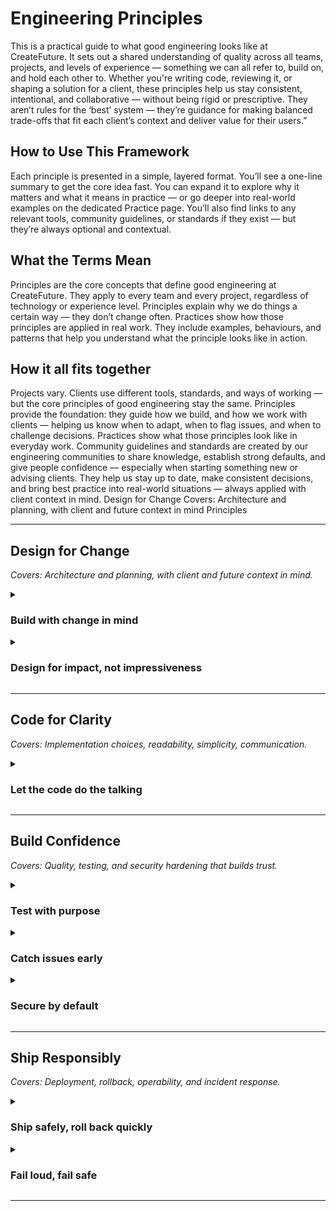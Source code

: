 # Engineering Principles

This is a practical guide to what good engineering looks like at CreateFuture. It sets out a shared understanding of quality across all teams, projects, and levels of experience — something we can all refer to, build on, and hold each other to.
Whether you're writing code, reviewing it, or shaping a solution for a client, these principles help us stay consistent, intentional, and collaborative — without being rigid or prescriptive.
They aren’t rules for the ‘best’ system — they’re guidance for making balanced trade-offs that fit each client’s context and deliver value for their users.”

## How to Use This Framework

Each principle is presented in a simple, layered format. You’ll see a one-line summary to get the core idea fast. You can expand it to explore why it matters and what it means in practice — or go deeper into real-world examples on the dedicated Practice page.
You’ll also find links to any relevant tools, community guidelines, or standards if they exist — but they’re always optional and contextual.

## What the Terms Mean

Principles are the core concepts that define good engineering at CreateFuture. They apply to every team and every project, regardless of technology or experience level. Principles explain why we do things a certain way — they don’t change often.
Practices show how those principles are applied in real work. They include examples, behaviours, and patterns that help you understand what the principle looks like in action.

## How it all fits together

Projects vary. Clients use different tools, standards, and ways of working — but the core principles of good engineering stay the same. Principles provide the foundation: they guide how we build, and how we work with clients — helping us know when to adapt, when to flag issues, and when to challenge decisions. Practices show what those principles look like in everyday work. Community guidelines and standards are created by our engineering communities to share knowledge, establish strong defaults, and give people confidence — especially when starting something new or advising clients. They help us stay up to date, make consistent decisions, and bring best practice into real-world situations — always applied with client context in mind.
Design for Change
Covers:
Architecture and planning, with client and future context in mind
Principles

---

## Design for Change
_Covers: Architecture and planning, with client and future context in mind._

<details>
<summary><h3>Build with change in mind</h3></summary>

Good systems evolve. Prioritise flexibility over premature optimisation, and design with the assumption that requirements will shift. Choose patterns and architectures that are easy to understand and adapt, even if it means starting simpler — or consciously cutting corners now, with a clear plan for when and how to revisit later.. This means delivering value fast — but leaving room to grow without rewriting everything later.

**Why it matters**

Different clients have different levels of technical maturity, shifting goals, and changing constraints. Prioritising adaptability — in people and in systems — makes it easier to respond, scale, and support long-term outcomes without waste.

**Practices**
- [Modularise where it makes sense](design-for-change.md#practice-modular-structure)
- [Separation of concerns](design-for-change.md#practice-separation-of-concerns)
- [Composition over inheritance](design-for-change.md#practice-composition-over-inheritance)
- [DRY](design-for-change.md#practice-dry)
- [Clean-up early (or agree on what debt you’ll consciously carry)](design-for-change.md#practice-clean-up-early)
- [Design for iteration, not premature componentisation](design-for-change.md#practice-design-for-iteration)

</details>

<details>
<summary><h3>Design for impact, not impressiveness</h3></summary>

Design decisions should always be driven by the value they deliver — not by novelty, scale, or complexity for its own sake. A well-designed solution is one that solves the right problem, fits the client's context, and supports the real needs of users. This means making intentional trade-offs: avoiding unnecessary scalability, overengineering, or technical abstraction when it's not needed.

**Why it matters**

Clients vary widely in their size, priorities, and constraints. Some need speed and flexibility; others need longevity and control. Building the most technically sophisticated system is not the goal — solving the right problem, for the right people, at the right scale is. Focusing on value ensures that engineering effort creates real-world outcomes, not just technical artefacts.

**Practices**
- [Start with the why](docs/design-for-impact.md#practice-favour-consistency)
- [Right-size the solution](docs/design-for-impact.md#practice-small-purposeful-functions)
- [Prioritise client value](docs/design-for-impact.md#practice-self-explaining-pull-requests)
- [Focus on user needs](docs/design-for-impact.md#practice-descriptive-commit-messages)
- [Include accessibility and inclusivity](docs/design-for-impact.md#practice-readable-minimal-diff-noise)
- [Challenge over-engineering](docs/design-for-impact.md#practice-comments-should-un-block)

</details>

---

## Code for Clarity
_Covers: Implementation choices, readability, simplicity, communication._

<details>
<summary><h3>Let the code do the talking</h3></summary>

Code, commits, and pull requests should communicate intent clearly without needing extra explanation. Clear naming, focused functions, meaningful commit messages, and well-structured PRs all contribute to code that’s easy to read, understand, and maintain — even for someone joining the project fresh. Code comments should be used sparingly, and only to provide information that you’re unable to ariculate with the code itself. Think about the next engineer: from the code alone, can they get all the infromation they need to be able to work in that area? How easy is it for them to surface this, and how useful would they find it?

**Why it matters**

Readable code saves time, reduces onboarding friction, and helps teams collaborate more effectively. It also prevents misunderstandings that can lead to bugs. Good naming and structure don’t just help engineers now — they also help those who come after.

**Practices**
- [Favour consistency](docs/code-for-clarity.md#practice-favour-consistency)
- [Small, purposeful functions](docs/code-for-clarity.md#practice-small-purposeful-functions)
- [Self-explaining pull requests](docs/code-for-clarity.md#practice-self-explaining-pull-requests)
- [Descriptive commit messages](docs/code-for-clarity.md#practice-descriptive-commit-messages)
- [Readable, minimal diff noise](docs/code-for-clarity.md#practice-readable-minimal-diff-noise)
- [Comments should un-block](docs/code-for-clarity.md#practice-comments-should-un-block)

</details>

---

## Build Confidence
_Covers: Quality, testing, and security hardening that builds trust._

<details>
<summary><h3>Test with purpose</h3></summary>

Tests should validate behaviour, not just pass checks. Good testing covers the right paths, edge cases, and system behaviours in a way that supports fast feedback and safe iteration. It’s not about hitting 100% coverage — it’s about writing tests that matter.

**Why it matters**



**Practices**
- [Test for behaviour, not just implementation](docs/build-confidence.md#test-with-purpose-test-for-behaviour-not-just-implementation)
- [Write unit tests with clear intent](docs/build-confidence.md#test-with-purpose-write-unit-tests-with-clear-intent)
- [Use integration tests to cover real system flows](docs/build-confidence.md#test-with-purpose-use-integration-tests-to-cover-real-system-flows)
- [Avoid fragile or flaky tests](docs/build-confidence.md#test-with-purpose-avoid-fragile-or-flaky-tests)
- [Tests fail when they should](docs/build-confidence.md#test-with-purpose-tests-fail-when-they-should)
- [Align with the testing pyramid](docs/build-confidence.md#test-with-purpose-align-with-the-testing-pyramid)

</details>

<details>
<summary><h3>Catch issues early</h3></summary>

Quality should be built in from the start — not added at the end. Surface problems as early as possible using linting, static checks, pre-commit hooks, review processes, and CI. The earlier an issue is caught, the less time and effort it takes to resolve.

**Why it matters**



**Practices**
- [Use pre-commit hooks for quick checks](docs/build-confidence.md#catch-issues-early-use-pre-commit-hooks-for-quick-checks)
- [Run linting and formatting automatically](docs/build-confidence.md#catch-issues-early-run-linting-and-formatting-automatically)
- [Set up type checking and static analysis](docs/build-confidence.md#catch-issues-early-set-up-type-checking-and-static-analysis)
- [Define clear PR review standards](docs/build-confidence.md#catch-issues-early-define-clear-pr-review-standards)
- [Run tests in CI, not just locally](docs/build-confidence.md#catch-issues-early-run-tests-in-ci-not-just-locally)

</details>

<details>
<summary><h3>Secure by default</h3></summary>

Security should be built into the system from the start — not bolted on later. Default to secure patterns, handle sensitive data with care, and use the tools and checks that help prevent common vulnerabilities.

**Why it matters**



**Practices**
- [Handle secrets and credentials securely](docs/build-confidence.md#secure-by-default-handle-secrets-and-credentials-securely)
- [Validate and sanitise user input](docs/build-confidence.md#secure-by-default-validate-and-sanitise-user-input)
- [Avoid hardcoded config or tokens](docs/build-confidence.md#secure-by-default-avoid-hardcoded-config-or-tokens)
- [Use static security analysis tools](docs/build-confidence.md#secure-by-default-use-static-security-analysis-tools)
- [Follow OWASP top 10](docs/build-confidence.md#secure-by-default-follow-owasp-top-10)
- [Encrypt data at rest and in transit](docs/build-confidence.md#secure-by-default-encrypt-data-at-rest-and-in-transit)

</details>

---

## Ship Responsibly
_Covers: Deployment, rollback, operability, and incident response._

<details>
<summary><h3>Ship safely, roll back quickly</h3></summary>

Releasing software should be predictable and low-risk. Whether deploying every day or once a month, teams should aim for automation, visibility, and reversibility. Good deployment pipelines catch issues before they hit users and allow quick rollback when needed.

**Why it matters**



**Practices**
- [Use CI/CD pipelines with automated tests and checks](docs/ship-responsibly.md#ship-safely-roll-back-quickly-use-ci-cd-pipelines-with-automated-tests-and-checks)
- [Deploy small changes regularly](docs/ship-responsibly.md#ship-safely-roll-back-quickly-deploy-small-changes-regularly)
- [Use feature flags or toggles to control exposure](docs/ship-responsibly.md#ship-safely-roll-back-quickly-use-feature-flags-or-toggles-to-control-exposure)
- [Automate rollback where possible](docs/ship-responsibly.md#ship-safely-roll-back-quickly-automate-rollback-where-possible)
- [Monitor deployments for performance and errors](docs/ship-responsibly.md#ship-safely-roll-back-quickly-monitor-deployments-for-performance-and-errors)

</details>

<details>
<summary><h3>Fail loud, fail safe</h3></summary>

When systems break — and they will — failure should be obvious and contained. Build in clear logging, monitoring, and alerting to detect issues quickly, and use design patterns that localise failure without cascading effects.

**Why it matters**



**Practices**
- [Add logging and monitoring from the start](docs/ship-responsibly.md#fail-loud-fail-safe-add-logging-and-monitoring-from-the-start)
- [Use structured, actionable error messages](docs/ship-responsibly.md#fail-loud-fail-safe-use-structured-actionable-error-messages)
- [Create alerts for key health indicators](docs/ship-responsibly.md#fail-loud-fail-safe-create-alerts-for-key-health-indicators)
- [Design services to fail independently](docs/ship-responsibly.md#fail-loud-fail-safe-design-services-to-fail-independently)
- [Use circuit breakers and retry logic](docs/ship-responsibly.md#fail-loud-fail-safe-use-circuit-breakers-and-retry-logic)

</details>

---
